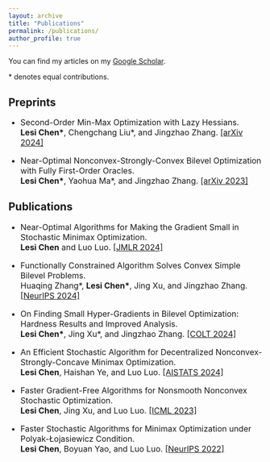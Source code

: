 ```yaml
---
layout: archive
title: "Publications"
permalink: /publications/
author_profile: true
---
```


You can find my articles on my [Google Scholar](https://scholar.google.com/citations?user=ynGzhugAAAAJ&hl=en&oi=ao). 

 \* denotes equal contributions.

 <h2> Preprints </h2>

<ul>
<font size="3">
<li><p> Second-Order Min-Max Optimization with Lazy Hessians. <br />
 <b>Lesi Chen*</b>, Chengchang Liu*, and Jingzhao Zhang. <a href="https://arxiv.org/pdf/2410.09568">[arXiv 2024]  </a>
 </p></li>
<li><p> Near-Optimal Nonconvex-Strongly-Convex Bilevel Optimization with Fully First-Order Oracles. <br />
 <b>Lesi Chen*</b>, Yaohua Ma*, and Jingzhao Zhang. <a href="https://arxiv.org/abs/2306.14853">[arXiv 2023]  </a>
 </p></li>
</font>
</ul>

<h2> Publications </h2>

<ul>
<font size="3">
<li><p> Near-Optimal Algorithms for Making the Gradient Small in Stochastic Minimax Optimization. <br />
 <b>Lesi Chen</b> and Luo Luo. <a href="https://arxiv.org/abs/2208.05925">[JMLR 2024]  </a>
</p></li>
<li><p> Functionally Constrained Algorithm Solves Convex Simple Bilevel Problems. <br />
Huaqing Zhang*, <b>Lesi Chen*</b>, Jing Xu, and Jingzhao Zhang. <a href="https://arxiv.org/abs/2409.06530v1">[NeurIPS 2024]  </a>
 </p></li>
<!--  <li><p>
Decentralized Convex Finite-Sum Optimization with Better Dependence on Condition Numbers. <br />
Yuxing Liu, <b>Lesi Chen</b>,  and Luo Luo. <a href="https://openreview.net/pdf?id=LLdeUPOUXk">[ICML 2024] </a> 
</p></li>
<li><p> Communication Efficient Distributed Newton Method with Fast Convergence Rates. <br />
 Chengchang Liu, <b>Lesi Chen</b>, Luo Luo, and John C.S. Lui. <a href="https://arxiv.org/abs/2305.17945">[SIGKDD 2023] </a>
</p> </li> -->
<li><p> On Finding Small Hyper-Gradients in Bilevel Optimization: Hardness Results and Improved Analysis. <br />
 <b>Lesi Chen*</b>, Jing Xu*, and Jingzhao Zhang. <a href="https://arxiv.org/abs/2301.00712">[COLT 2024] </a>
</p></li>
 <li><p> An Efficient Stochastic Algorithm for Decentralized Nonconvex-Strongly-Concave Minimax Optimization. <br />
<b>Lesi Chen</b>, Haishan Ye, and Luo Luo. <a href="https://arxiv.org/abs/2212.02387">[AISTATS 2024] </a>
</p> </li>
 <li><p>  Faster Gradient-Free Algorithms for Nonsmooth Nonconvex Stochastic Optimization. <br />
 <b>Lesi Chen</b>, Jing Xu, and Luo Luo. <a href="https://arxiv.org/abs/2301.06428"> [ICML 2023] </a>
 </p> </li>
 <li><p>  Faster Stochastic Algorithms for Minimax Optimization under Polyak-Łojasiewicz Condition. <br />
 <b>Lesi Chen</b>, Boyuan Yao, and Luo Luo. <a href="https://arxiv.org/abs/2307.15868"> [NeurIPS 2022] </a>
 </p> </li>
</font>
</ul>

  
  
